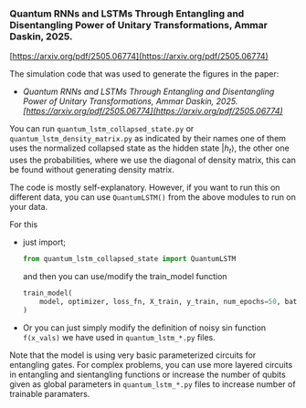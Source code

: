 ### Quantum RNNs and LSTMs Through Entangling and Disentangling Power of Unitary Transformations, Ammar Daskin, 2025. 
 [https://arxiv.org/pdf/2505.06774](https://arxiv.org/pdf/2505.06774)

The simulation code that was used to generate the figures in the paper:
- *Quantum RNNs and LSTMs Through Entangling and Disentangling Power of Unitary Transformations, Ammar Daskin, 2025. [https://arxiv.org/pdf/2505.06774](https://arxiv.org/pdf/2505.06774)*

You can run `quantum_lstm_collapsed_state.py` or `quantum_lstm_density_matrix.py` as indicated by their names one of them uses the normalized collapsed state as the hidden state $|h_t \rangle$, the other one uses the probabilities, where we use the diagonal of density matrix, this can be found without generating density matrix.

The code is mostly self-explanatory. However, if you want to run this on different data, you can use `QuantumLSTM()` from the above modules to run on your data.

For this 
- just import;

    ```python
    from quantum_lstm_collapsed_state import QuantumLSTM
    ```

    and then you can use/modify the train_model function
    ```python
    train_model(
        model, optimizer, loss_fn, X_train, y_train, num_epochs=50, batch_size=5
    )
    ```
- Or you can just simply modify the definition of noisy sin function `f(x_vals)` we have used in `quantum_lstm_*.py` files.


Note that the model is using very basic parameterized circuits for entangling gates. 
For complex problems, you can use more layered circuits in entangling and sientangling functions or increase the number of qubits given as global parameters in  `quantum_lstm_*.py` files to increase number of trainable paramaters.
